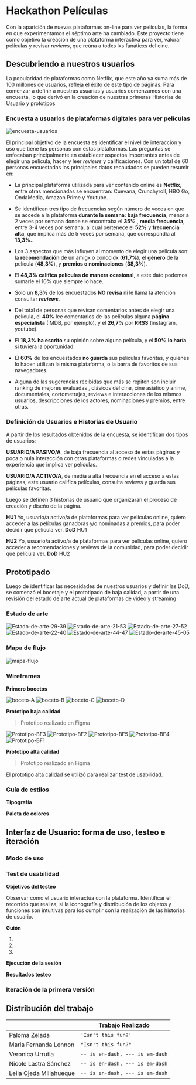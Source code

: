 # Hackathon Películas 

Con la aparición de nuevas plataformas on-line para ver películas, la forma en que experimentamos el séptimo arte ha cambiado. Este proyecto tiene como objetivo la creación de una plataforma interactiva para ver, valorar películas y revisar *reviews*,  que reúna a todxs lxs fanáticxs del cine. 

## Descubriendo a nuestros usuarios

La popularidad de plataformas como Netflix, que este año ya suma más de 100 millones de usuarios, refleja el éxito de este tipo de páginas. Para comenzar a definir a nuestras usuarias y usuarios comenzamos con una encuesta, lo que derivó en la creación de nuestras primeras Historias de Usuario y prototipos

### Encuesta a usuarios de plataformas digitales para ver películas

<img src="https://i.ibb.co/tHRb9HZ/encuesta-usuarios.png" alt="encuesta-usuarios" border="0">

El principal objetivo de la encuesta es identificar el nivel de interacción y uso que tiene las personas con estas plataformas. Las preguntas se enfocaban principalmente en establecer aspectos importantes antes de elegir una película, hacer y leer *reviews*  y calificaciones. Con un total de 60 personas encuestadas los principales datos recaudados se pueden resumir en:

 - La principal plataforma utilizada para ver contenido online es **Netflix**, entre otras mencionadas se encuentran: Cuevana, Crunchyroll, HBO Go, OndaMedia, Amazon Prime y Youtube.
 
 - Se identifican tres tipo de frecuencias según número de veces en que se accede a la plataforma ****durante la semana****: **baja frecuencia**, menor a 2  veces por semana donde se encontraba el **35%** , **media frecuencia**,  entre 3-4 veces por semana, al cual pertenece el **52%** y **frecuencia alta**, que implica más de 5 veces por semana, que correspondía al **13,3%.**.

 - Los 3 aspectos que más influyen al momento de elegir una película son: la **recomendación** de un amigx o conocidx (**61,7%**),  el **género** de la película (**48,3%**), y **premios o nominaciones** (**38,3%**).
 
 - El **48,3%** **califica películas de manera ocasional**, a este dato podemos sumarle el 10% que siempre lo hace.
 - Solo un **8,3%** de los encuestados **NO revisa** ni le llama la atención consultar ***reviews***.
 - Del total de personas que revisan comentarios antes de elegir una película, el **40%** lee comentarios de las películas alguna **página especialista** (IMDB, por ejemplo), y el **26,7%** por **RRSS** (instagram, youtube).
 - El **18,3%** **ha escrito** su opinión sobre alguna película, y el **50%** **lo haría** si tuviera la oportunidad.
 - El **60%** de los encuestados **no guarda** sus películas favoritas, y quienes lo hacen utilizan la misma plataforma, o la barra de favoritos de sus navegadores.
 - Alguna de las sugerencias recibidas que más se repiten son incluir ranking de mejores evaluadas , clásicos del cine, cine asiático y anime, documentales, cortometrajes, reviews e interacciones de los mismos usuarios, descripciones de los actores, nominaciones y premios, entre otras.

### Definición de Usuarios e Historias de Usuario

A partir de los resultados obtenidos de la encuesta, se identifican dos tipos de usuarios: 

**USUARIO/A PASIVO/A**, de baja frecuencia al acceso de estas páginas y poca o nula interacción con otras plataformas o redes vinculadas a la experiencia que implica ver películas.

**USUARIO/A ACTIVO/A**, de media a alta frecuencia en el acceso a estas páginas, este usuario califica películas, consulta reviews y guarda sus películas favoritas.

Luego se definen 3 historias de usuario que organizaran el proceso de creación y diseño de la página. 

**HU1** Yo, usuario/a activo/a de plataformas para ver películas online, quiero acceder a las películas ganadoras y/o nominadas a premios, para poder decidir que película ver. 
**DoD** HU1

**HU2** Yo, usuario/a activo/a de plataformas para ver películas online, quiero acceder a recomendaciones y reviews de la comunidad, para poder decidir que película ver.
**DoD** HU2


## Prototipado

Luego de identificar las necesidades de nuestros usuarios y definir las DoD, se comenzó el bocetaje y el prototipado de baja calidad, a partir de una revisión del estado de arte actual de plataformas de video y streaming

### Estado de arte

<img src="https://i.ibb.co/0qcHq9y/Estado-de-arte-29-39.png" alt="Estado-de-arte-29-39" border="0">
<img src="https://i.ibb.co/6nnmw7m/Estado-de-arte-21-53.png" alt="Estado-de-arte-21-53" border="0">
<img src="https://i.ibb.co/y6T4czM/Estado-de-arte-27-52.png" alt="Estado-de-arte-27-52" border="0">
<img src="https://i.ibb.co/jkR2cWL/Estado-de-arte-22-40.png" alt="Estado-de-arte-22-40" border="0">
<img src="https://i.ibb.co/C9gB0DC/Estado-de-arte-44-47.png" alt="Estado-de-arte-44-47" border="0">
<img src="https://i.ibb.co/n0vgptX/Estado-de-arte-45-05.png" alt="Estado-de-arte-45-05" border="0">

### Mapa de flujo
<img src="https://i.ibb.co/dkktRV9/mapa-flujo.png" alt="mapa-flujo" border="0">

### Wireframes

**Primero bocetos**

<img src="https://i.ibb.co/W6hRgxF/boceto-A.jpg" alt="boceto-A" border="0">
<img src="https://i.ibb.co/WH660V0/boceto-B.jpg" alt="boceto-B" border="0">
<img src="https://i.ibb.co/zhh2wD6/boceto-C.jpg" alt="boceto-C" border="0">
<img src="https://i.ibb.co/WzZjvgg/boceto-D.jpg" alt="boceto-D" border="0">

**Prototipo baja calidad**
>Prototipo realizado en Figma
<img src="https://i.ibb.co/3R1hNnx/Prototipo-BF3.png" alt="Prototipo-BF3" border="0">
<img src="https://i.ibb.co/xzbj38n/Prototipo-BF2.png" alt="Prototipo-BF2" border="0">
<img src="https://i.ibb.co/TwDCXdY/Prototipo-BF5.png" alt="Prototipo-BF5" border="0">
<img src="https://i.ibb.co/jhv1MbG/Prototipo-BF4.png" alt="Prototipo-BF4" border="0">
<img src="https://i.ibb.co/4V76KVB/Prototipo-BF1.png" alt="Prototipo-BF1" border="0">

**Prototipo alta calidad**
>Prototipo realizado en Figma

El [prototipo alta calidad](https://www.figma.com/proto/cgrA0YklQLPAeHSHqsBIG0/Wireframe-de-alta?node-id=11%3A185&viewport=292%2C159%2C0.0477827750146389&scaling=scale-down-width) se utilizó para realizar test de usabilidad.

### Guía de estilos

**Tipografía** 

**Paleta de colores**


## Interfaz de Usuario: forma de uso, testeo e iteración

### Modo de uso

### Test de usabilidad

**Objetivos del testeo**

Observar como el usuario interactúa con la plataforma. Identificar el recorrido que realiza, si la iconografía y distribución de los objetos y funciones son intuitivas para los cumplir con la realización de las historias de usuario.

**Guión**

1. 
    
2. 
    
3. 

**Ejecución de la sesión**

**Resultados testeo**

### Iteración de la primera versión

## Distribución del trabajo
|                |Trabajo Realizado               |
|----------------|-------------------------------|
|Paloma Zelada|`'Isn't this fun?'`            |
|Maria Fernanda Lennon|`"Isn't this fun?"`            |
|Veronica Urrutia  |`-- is en-dash, --- is em-dash`|
|Nicole Lastra Sánchez  |`-- is en-dash, --- is em-dash`|
|Leila Ojeda Millahueque |`-- is en-dash, --- is em-dash`|
